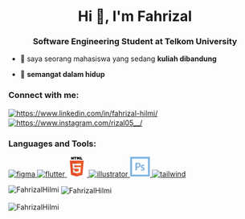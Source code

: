 <h1 align="center">Hi 👋, I'm Fahrizal</h1>
<h3 align="center">Software Engineering Student at Telkom University </h3>

- 🏫 saya seorang mahasiswa yang sedang **kuliah dibandung**

- 👯  **semangat dalam hidup**

<h3 align="left">Connect with me:</h3>
<p align="left">
<a href="https://www.linkedin.com/in/fahrizal-hilmi/" target="blank"><img align="center" src="https://raw.githubusercontent.com/rahuldkjain/github-profile-readme-generator/master/src/images/icons/Social/linked-in-alt.svg" alt="https://www.linkedin.com/in/fahrizal-hilmi/" height="30" width="40" /></a>
<a href="https://www.instagram.com/rizal05__/" target="blank"><img align="center" src="https://raw.githubusercontent.com/rahuldkjain/github-profile-readme-generator/master/src/images/icons/Social/instagram.svg" alt="https://www.instagram.com/rizal05__/" height="30" width="40" /></a>
</p>

<h3 align="left">Languages and Tools:</h3>
<p align="left"> <a href="https://www.figma.com/" target="_blank" rel="noreferrer"> <img src="https://www.vectorlogo.zone/logos/figma/figma-icon.svg" alt="figma" width="40" height="40"/> </a> <a href="https://flutter.dev" target="_blank" rel="noreferrer"> <img src="https://www.vectorlogo.zone/logos/flutterio/flutterio-icon.svg" alt="flutter" width="40" height="40"/> </a> <a href="https://www.w3.org/html/" target="_blank" rel="noreferrer"> <img src="https://raw.githubusercontent.com/devicons/devicon/master/icons/html5/html5-original-wordmark.svg" alt="html5" width="40" height="40"/> </a> <a href="https://www.adobe.com/in/products/illustrator.html" target="_blank" rel="noreferrer"> <img src="https://www.vectorlogo.zone/logos/adobe_illustrator/adobe_illustrator-icon.svg" alt="illustrator" width="40" height="40"/> </a> <a href="https://www.photoshop.com/en" target="_blank" rel="noreferrer"> <img src="https://raw.githubusercontent.com/devicons/devicon/master/icons/photoshop/photoshop-line.svg" alt="photoshop" width="40" height="40"/> </a> <a href="https://tailwindcss.com/" target="_blank" rel="noreferrer"> <img src="https://www.vectorlogo.zone/logos/tailwindcss/tailwindcss-icon.svg" alt="tailwind" width="40" height="40"/> </a> </p>

<p><img align="left" src="https://github-readme-stats.vercel.app/api/top-langs?username=FahrizalHilmi&show_icons=true&locale=en&layout=compact" alt="FahrizalHilmi" /></p>

<p>&nbsp;<img align="center" src="https://github-readme-stats.vercel.app/api?username=FahrizalHilmi&show_icons=true&locale=en" alt="FahrizalHilmi" /></p>

<p><img align="center" src="https://github-readme-streak-stats.herokuapp.com/?user=FahrizalHilmi&" alt="FahrizalHilmi" /></p>
